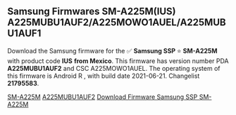 <h2>Samsung Firmwares SM-A225M(IUS) A225MUBU1AUF2/A225MOWO1AUEL/A225MUBU1AUF1</h2>
Download the Samsung firmware for the ✅ <strong>Samsung SSP </strong> ⭐ <strong>SM-A225M</strong> with product code <strong>IUS</strong> <strong> from Mexico</strong>. This firmware has version number PDA <strong>A225MUBU1AUF2</strong> and CSC A225MOWO1AUEL. The operating system of this firmware is Android R , with build date 2021-06-21. Changelist <strong>21795583</strong>.


[SM-A225M](https://samfirm.shop/samsung/model/SM-A225M)
[A225MUBU1AUF2](https://samfirm.shop/samsung/pda/A225MUBU1AUF2)
[Download Firmware Samsung SSP SM-A225M](https://samfirm.shop/samsung/firmware/451442)
